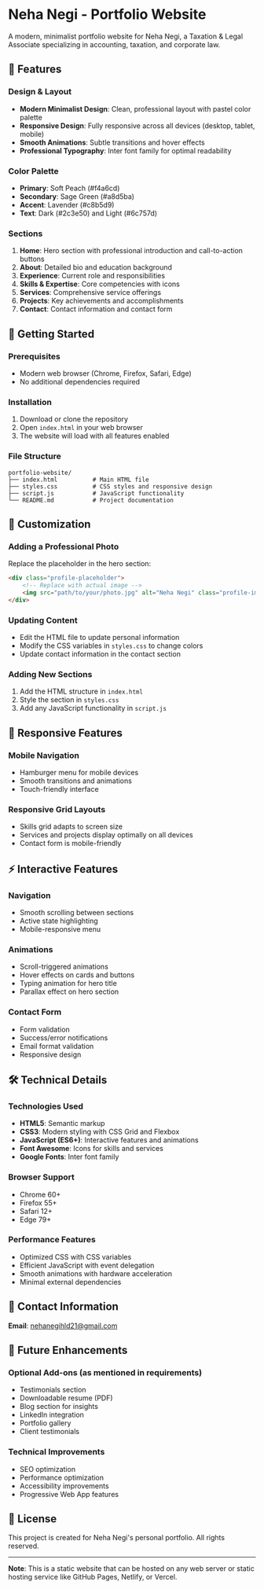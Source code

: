 # Neha Negi - Portfolio Website

A modern, minimalist portfolio website for Neha Negi, a Taxation & Legal Associate specializing in accounting, taxation, and corporate law.

## 🌟 Features

### Design & Layout
- **Modern Minimalist Design**: Clean, professional layout with pastel color palette
- **Responsive Design**: Fully responsive across all devices (desktop, tablet, mobile)
- **Smooth Animations**: Subtle transitions and hover effects
- **Professional Typography**: Inter font family for optimal readability

### Color Palette
- **Primary**: Soft Peach (#f4a6cd)
- **Secondary**: Sage Green (#a8d5ba)
- **Accent**: Lavender (#c8b5d9)
- **Text**: Dark (#2c3e50) and Light (#6c757d)

### Sections
1. **Home**: Hero section with professional introduction and call-to-action buttons
2. **About**: Detailed bio and education background
3. **Experience**: Current role and responsibilities
4. **Skills & Expertise**: Core competencies with icons
5. **Services**: Comprehensive service offerings
6. **Projects**: Key achievements and accomplishments
7. **Contact**: Contact information and contact form

## 🚀 Getting Started

### Prerequisites
- Modern web browser (Chrome, Firefox, Safari, Edge)
- No additional dependencies required

### Installation
1. Download or clone the repository
2. Open `index.html` in your web browser
3. The website will load with all features enabled

### File Structure
```
portfolio-website/
├── index.html          # Main HTML file
├── styles.css          # CSS styles and responsive design
├── script.js           # JavaScript functionality
└── README.md           # Project documentation
```

## 🎨 Customization

### Adding a Professional Photo
Replace the placeholder in the hero section:
```html
<div class="profile-placeholder">
    <!-- Replace with actual image -->
    <img src="path/to/your/photo.jpg" alt="Neha Negi" class="profile-image">
</div>
```

### Updating Content
- Edit the HTML file to update personal information
- Modify the CSS variables in `styles.css` to change colors
- Update contact information in the contact section

### Adding New Sections
1. Add the HTML structure in `index.html`
2. Style the section in `styles.css`
3. Add any JavaScript functionality in `script.js`

## 📱 Responsive Features

### Mobile Navigation
- Hamburger menu for mobile devices
- Smooth transitions and animations
- Touch-friendly interface

### Responsive Grid Layouts
- Skills grid adapts to screen size
- Services and projects display optimally on all devices
- Contact form is mobile-friendly

## ⚡ Interactive Features

### Navigation
- Smooth scrolling between sections
- Active state highlighting
- Mobile-responsive menu

### Animations
- Scroll-triggered animations
- Hover effects on cards and buttons
- Typing animation for hero title
- Parallax effect on hero section

### Contact Form
- Form validation
- Success/error notifications
- Email format validation
- Responsive design

## 🛠️ Technical Details

### Technologies Used
- **HTML5**: Semantic markup
- **CSS3**: Modern styling with CSS Grid and Flexbox
- **JavaScript (ES6+)**: Interactive features and animations
- **Font Awesome**: Icons for skills and services
- **Google Fonts**: Inter font family

### Browser Support
- Chrome 60+
- Firefox 55+
- Safari 12+
- Edge 79+

### Performance Features
- Optimized CSS with CSS variables
- Efficient JavaScript with event delegation
- Smooth animations with hardware acceleration
- Minimal external dependencies

## 📧 Contact Information

**Email**: nehanegihld21@gmail.com

## 🔧 Future Enhancements

### Optional Add-ons (as mentioned in requirements)
- Testimonials section
- Downloadable resume (PDF)
- Blog section for insights
- LinkedIn integration
- Portfolio gallery
- Client testimonials

### Technical Improvements
- SEO optimization
- Performance optimization
- Accessibility improvements
- Progressive Web App features

## 📄 License

This project is created for Neha Negi's personal portfolio. All rights reserved.

---

**Note**: This is a static website that can be hosted on any web server or static hosting service like GitHub Pages, Netlify, or Vercel. 